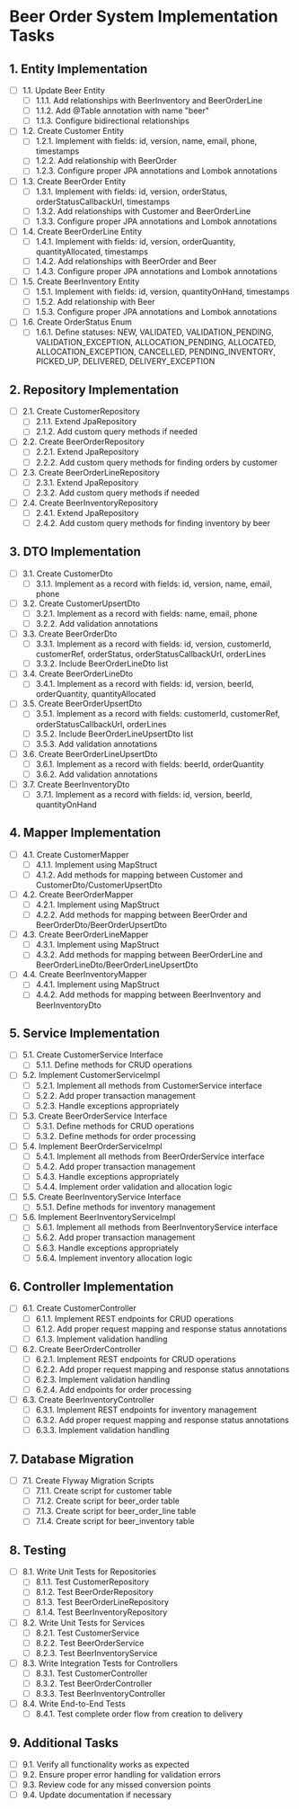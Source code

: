 # Beer Order System Implementation Tasks

## 1. Entity Implementation

- [ ] 1.1. Update Beer Entity
   - [ ] 1.1.1. Add relationships with BeerInventory and BeerOrderLine
   - [ ] 1.1.2. Add @Table annotation with name "beer"
   - [ ] 1.1.3. Configure bidirectional relationships

- [ ] 1.2. Create Customer Entity
   - [ ] 1.2.1. Implement with fields: id, version, name, email, phone, timestamps
   - [ ] 1.2.2. Add relationship with BeerOrder
   - [ ] 1.2.3. Configure proper JPA annotations and Lombok annotations

- [ ] 1.3. Create BeerOrder Entity
   - [ ] 1.3.1. Implement with fields: id, version, orderStatus, orderStatusCallbackUrl, timestamps
   - [ ] 1.3.2. Add relationships with Customer and BeerOrderLine
   - [ ] 1.3.3. Configure proper JPA annotations and Lombok annotations

- [ ] 1.4. Create BeerOrderLine Entity
   - [ ] 1.4.1. Implement with fields: id, version, orderQuantity, quantityAllocated, timestamps
   - [ ] 1.4.2. Add relationships with BeerOrder and Beer
   - [ ] 1.4.3. Configure proper JPA annotations and Lombok annotations

- [ ] 1.5. Create BeerInventory Entity
   - [ ] 1.5.1. Implement with fields: id, version, quantityOnHand, timestamps
   - [ ] 1.5.2. Add relationship with Beer
   - [ ] 1.5.3. Configure proper JPA annotations and Lombok annotations

- [ ] 1.6. Create OrderStatus Enum
   - [ ] 1.6.1. Define statuses: NEW, VALIDATED, VALIDATION_PENDING, VALIDATION_EXCEPTION, ALLOCATION_PENDING, ALLOCATED, ALLOCATION_EXCEPTION, CANCELLED, PENDING_INVENTORY, PICKED_UP, DELIVERED, DELIVERY_EXCEPTION

## 2. Repository Implementation

- [ ] 2.1. Create CustomerRepository
   - [ ] 2.1.1. Extend JpaRepository
   - [ ] 2.1.2. Add custom query methods if needed

- [ ] 2.2. Create BeerOrderRepository
   - [ ] 2.2.1. Extend JpaRepository
   - [ ] 2.2.2. Add custom query methods for finding orders by customer

- [ ] 2.3. Create BeerOrderLineRepository
   - [ ] 2.3.1. Extend JpaRepository
   - [ ] 2.3.2. Add custom query methods if needed

- [ ] 2.4. Create BeerInventoryRepository
   - [ ] 2.4.1. Extend JpaRepository
   - [ ] 2.4.2. Add custom query methods for finding inventory by beer

## 3. DTO Implementation

- [ ] 3.1. Create CustomerDto
   - [ ] 3.1.1. Implement as a record with fields: id, version, name, email, phone

- [ ] 3.2. Create CustomerUpsertDto
   - [ ] 3.2.1. Implement as a record with fields: name, email, phone
   - [ ] 3.2.2. Add validation annotations

- [ ] 3.3. Create BeerOrderDto
   - [ ] 3.3.1. Implement as a record with fields: id, version, customerId, customerRef, orderStatus, orderStatusCallbackUrl, orderLines
   - [ ] 3.3.2. Include BeerOrderLineDto list

- [ ] 3.4. Create BeerOrderLineDto
   - [ ] 3.4.1. Implement as a record with fields: id, version, beerId, orderQuantity, quantityAllocated

- [ ] 3.5. Create BeerOrderUpsertDto
   - [ ] 3.5.1. Implement as a record with fields: customerId, customerRef, orderStatusCallbackUrl, orderLines
   - [ ] 3.5.2. Include BeerOrderLineUpsertDto list
   - [ ] 3.5.3. Add validation annotations

- [ ] 3.6. Create BeerOrderLineUpsertDto
   - [ ] 3.6.1. Implement as a record with fields: beerId, orderQuantity
   - [ ] 3.6.2. Add validation annotations

- [ ] 3.7. Create BeerInventoryDto
   - [ ] 3.7.1. Implement as a record with fields: id, version, beerId, quantityOnHand

## 4. Mapper Implementation

- [ ] 4.1. Create CustomerMapper
   - [ ] 4.1.1. Implement using MapStruct
   - [ ] 4.1.2. Add methods for mapping between Customer and CustomerDto/CustomerUpsertDto

- [ ] 4.2. Create BeerOrderMapper
   - [ ] 4.2.1. Implement using MapStruct
   - [ ] 4.2.2. Add methods for mapping between BeerOrder and BeerOrderDto/BeerOrderUpsertDto

- [ ] 4.3. Create BeerOrderLineMapper
   - [ ] 4.3.1. Implement using MapStruct
   - [ ] 4.3.2. Add methods for mapping between BeerOrderLine and BeerOrderLineDto/BeerOrderLineUpsertDto

- [ ] 4.4. Create BeerInventoryMapper
   - [ ] 4.4.1. Implement using MapStruct
   - [ ] 4.4.2. Add methods for mapping between BeerInventory and BeerInventoryDto

## 5. Service Implementation

- [ ] 5.1. Create CustomerService Interface
   - [ ] 5.1.1. Define methods for CRUD operations

- [ ] 5.2. Implement CustomerServiceImpl
   - [ ] 5.2.1. Implement all methods from CustomerService interface
   - [ ] 5.2.2. Add proper transaction management
   - [ ] 5.2.3. Handle exceptions appropriately

- [ ] 5.3. Create BeerOrderService Interface
   - [ ] 5.3.1. Define methods for CRUD operations
   - [ ] 5.3.2. Define methods for order processing

- [ ] 5.4. Implement BeerOrderServiceImpl
   - [ ] 5.4.1. Implement all methods from BeerOrderService interface
   - [ ] 5.4.2. Add proper transaction management
   - [ ] 5.4.3. Handle exceptions appropriately
   - [ ] 5.4.4. Implement order validation and allocation logic

- [ ] 5.5. Create BeerInventoryService Interface
   - [ ] 5.5.1. Define methods for inventory management

- [ ] 5.6. Implement BeerInventoryServiceImpl
   - [ ] 5.6.1. Implement all methods from BeerInventoryService interface
   - [ ] 5.6.2. Add proper transaction management
   - [ ] 5.6.3. Handle exceptions appropriately
   - [ ] 5.6.4. Implement inventory allocation logic

## 6. Controller Implementation

- [ ] 6.1. Create CustomerController
   - [ ] 6.1.1. Implement REST endpoints for CRUD operations
   - [ ] 6.1.2. Add proper request mapping and response status annotations
   - [ ] 6.1.3. Implement validation handling

- [ ] 6.2. Create BeerOrderController
   - [ ] 6.2.1. Implement REST endpoints for CRUD operations
   - [ ] 6.2.2. Add proper request mapping and response status annotations
   - [ ] 6.2.3. Implement validation handling
   - [ ] 6.2.4. Add endpoints for order processing

- [ ] 6.3. Create BeerInventoryController
   - [ ] 6.3.1. Implement REST endpoints for inventory management
   - [ ] 6.3.2. Add proper request mapping and response status annotations
   - [ ] 6.3.3. Implement validation handling

## 7. Database Migration

- [ ] 7.1. Create Flyway Migration Scripts
   - [ ] 7.1.1. Create script for customer table
   - [ ] 7.1.2. Create script for beer_order table
   - [ ] 7.1.3. Create script for beer_order_line table
   - [ ] 7.1.4. Create script for beer_inventory table

## 8. Testing

- [ ] 8.1. Write Unit Tests for Repositories
   - [ ] 8.1.1. Test CustomerRepository
   - [ ] 8.1.2. Test BeerOrderRepository
   - [ ] 8.1.3. Test BeerOrderLineRepository
   - [ ] 8.1.4. Test BeerInventoryRepository

- [ ] 8.2. Write Unit Tests for Services
   - [ ] 8.2.1. Test CustomerService
   - [ ] 8.2.2. Test BeerOrderService
   - [ ] 8.2.3. Test BeerInventoryService

- [ ] 8.3. Write Integration Tests for Controllers
   - [ ] 8.3.1. Test CustomerController
   - [ ] 8.3.2. Test BeerOrderController
   - [ ] 8.3.3. Test BeerInventoryController

- [ ] 8.4. Write End-to-End Tests
   - [ ] 8.4.1. Test complete order flow from creation to delivery

## 9. Additional Tasks
- [ ] 9.1. Verify all functionality works as expected
- [ ] 9.2. Ensure proper error handling for validation errors
- [ ] 9.3. Review code for any missed conversion points
- [ ] 9.4. Update documentation if necessary